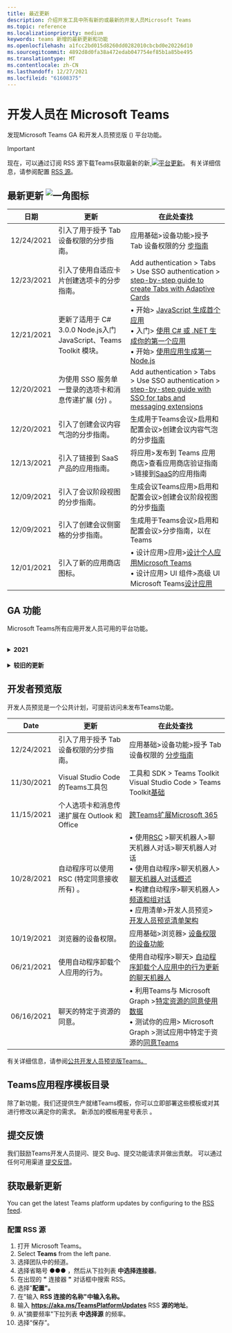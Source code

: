 ```yaml
---
title: 最近更新
description: 介绍开发工具中所有新的或最新的开发人员Microsoft Teams
ms.topic: reference
ms.localizationpriority: medium
keywords: teams 新增的最新更新和功能
ms.openlocfilehash: a1fcc2bd015d8260dd0282010cbcbd0e20226d10
ms.sourcegitcommit: 4892d8d0fa38a472edab047754ef85b1a85be495
ms.translationtype: MT
ms.contentlocale: zh-CN
ms.lasthandoff: 12/27/2021
ms.locfileid: "61608375"
---
```

# <a name="whats-new-for-developers-in-microsoft-teams"></a>开发人员在 Microsoft Teams

发现Microsoft Teams GA 和开发人员预览版 () 平台功能。

> [!IMPORTANT]
> 现在，可以通过订阅 RSS 源下载Teams获取最新的新[ ![ 平台更新](~/assets/images/RSSfeeds.png)](https://aka.ms/TeamsPlatformUpdates)。 有关详细信息，请参阅配置 [RSS 源](#get-latest-updates)。

## <a name="latest-updates-bullhorn-icon"></a>最新更新 ![一角图标](~/assets/images/bullhorn.png)

| 日期 | 更新 | 在此处查找  |
| --- | --- | --- |
|12/24/2021| 引入了用于授予 Tab 设备权限的分步指南。 | 应用基础>设备功能>授予 Tab 设备权限的分 [步指南](sbs-tab-device-permissions.yml) |
|12/23/2021| 引入了使用自适应卡片创建选项卡的分步指南。| Add authentication > Tabs > Use SSO authentication > [step-by-step guide to create Tabs with Adaptive Cards](sbs-tab-with-adaptive-cards.yml) |
| 12/21/2021 | 更新了适用于 C# 3.0.0 Node.js入门 JavaScript、Teams Toolkit 模块。 | • 开始> [JavaScript 生成首个应用](sbs-gs-javascript.yml) <br> • 入门> [使用 C# 或 .NET 生成你的第一个应用](sbs-gs-csharp.yml) <br> • 开始> [使用应用生成第一Node.js](sbs-gs-nodejs.yml) |
|12/20/2021| 为使用 SSO 服务单一登录的选项卡和消息传递扩展 (分) 。 | Add authentication > Tabs > Use SSO authentication > [step-by-step guide with SSO for tabs and messaging extensions](sbs-tabs-and-messaging-extensions-with-SSO.yml)|
| 12/20/2021| 引入了创建会议内容气泡的分步指南。 | 生成用于Teams会议>启用和配置会议>创建会议内容气泡的分步[指南](sbs-meeting-content-bubble.yml) |
|12/13/2021 | 引入了链接到 SaaS 产品的应用指南。 | 将应用>发布到 Teams 应用商店>查看应用商店验证指南>链接到[SaaS](concepts/deploy-and-publish/appsource/prepare/teams-store-validation-guidelines.md#apps-linked-to-saas-offer)的应用指南|
| 12/09/2021| 引入了会议阶段视图的分步指南。 | 生成会议Teams应用>启用和配置会议>创建会议阶段视图的分步[指南](sbs-meetings-stage-view.yml)|
| 12/09/2021| 引入了创建会议侧窗格的分步指南。 | 生成用于Teams会议>启用和配置会议>分步指南，以在 Teams [](sbs-meetings-sidepanel.yml)|
|12/01/2021 | 引入了新的应用商店图标。 | • 设计应用>应用>[设计个人应用Microsoft Teams](concepts/design/personal-apps.md)</br> • 设计应用> UI 组件>高级 UI Microsoft Teams[设计应用](concepts/design/design-teams-app-advanced-ui-components.md) |

## <a name="ga-features"></a>GA 功能

Microsoft Teams所有应用开发人员可用的平台功能。

<br>

<details>

<summary><b>2021</b></summary>

| **Date** | **更新** | **在此处查找** |
| -------- | --------- | ----------------|
|12/23/2021| 引入了使用自适应卡片创建选项卡的分步指南。| Add authentication > Tabs > Use SSO authentication > [step-by-step guide to create Tabs with Adaptive Cards](sbs-tab-with-adaptive-cards.yml) |
|12/21/2021 | 更新了适用于 C# 3.0.0 Node.js入门 JavaScript、Teams Toolkit 模块。 | • 开始> [JavaScript 生成首个应用](sbs-gs-javascript.yml) <br> • 入门> [使用 C# 或 .NET 生成你的第一个应用](sbs-gs-csharp.yml) <br> • 开始> [使用应用生成第一Node.js](sbs-gs-nodejs.yml) |
|12/20/2021| 为使用 SSO 服务单一登录的选项卡和消息传递扩展 (分) 。 | Add authentication > Tabs > Use SSO authentication > [step-by-step guide with SSO for tabs and messaging extensions](sbs-tabs-and-messaging-extensions-with-SSO.yml)|
|12/20/2021| 引入了创建会议内容气泡的分步指南。 | 生成用于Teams会议>启用和配置会议>创建会议内容气泡的分步[指南](sbs-meeting-content-bubble.yml) |
|12/09/2021| 引入了会议阶段视图的分步指南。 | 生成会议Teams应用>启用和配置会议>创建会议阶段视图的分步[指南](sbs-meetings-stage-view.yml)|
|12/13/2021 | 引入了链接到 SaaS 产品的应用指南。 | 将应用>发布到 Teams 应用商店>查看应用商店验证指南>链接到[SaaS](concepts/deploy-and-publish/appsource/prepare/teams-store-validation-guidelines.md#apps-linked-to-saas-offer)的应用指南|
|12/09/2021| 引入了创建会议侧窗格的分步指南。 | 生成用于Teams会议>启用和配置会议>分步指南，以在 Teams [](sbs-meetings-sidepanel.yml)|
|12/01/2021 | 引入了新的应用商店图标。 | • 设计应用>应用>[设计个人应用Microsoft Teams](concepts/design/personal-apps.md)</br> • 设计应用> UI 组件>高级 UI Microsoft Teams[设计应用](concepts/design/design-teams-app-advanced-ui-components.md) |
|11/24/2021| 引入了生成会议令牌的分步指南。 | 生成用于Teams会议>启用和配置会议>分[步](sbs-meeting-token-generator.yml)指南，以在 Teams|
|11/17/2021| 更新Microsoft Teams应用商店验证准则|[应用商店验证指南](~/concepts/deploy-and-publish/appsource/prepare/teams-store-validation-guidelines.md)|
|11/17/2021| 桌面用户和移动用户的静态和动态类型类型搜索。| • 生成卡片和任务模块>自适应卡片> [Typeahead 搜索生成卡片](task-modules-and-cards/cards/dynamic-search.md) </br> • 生成卡片和任务模块>生成>卡片>自适应卡片中的提前键入  [搜索概述](task-modules-and-cards/what-are-cards.md#type-ahead-search-in-adaptive-cards) </br> • 生成卡片和任务模块>卡片> [任务模块概述](task-modules-and-cards/cards-and-task-modules.md)|
|11/13/2021| 自动程序可以使用 RSC (特定同意接收所有) 。 | • 使用[RSC](~/bots/how-to/conversations/channel-messages-with-rsc.md) >聊天机器人>聊天机器人对话>聊天机器人对话>聊天机器人对话 </br> • 使用自动程序>聊天机器人> [聊天机器人对话概述](~/bots/how-to/conversations/conversation-basics.md) </br> • 构建自动程序>频道> [组对话聊天机器人对话](~/bots/how-to/conversations/channel-and-group-conversations.md) |
|10/28/2021| 通过可Teams SaaS 产品来盈利你的应用。| 将应用>发布到 Teams 应用商店>将 SaaS 产品与Teams[一起](~/concepts/deploy-and-publish/appsource/prepare/include-saas-offer.md) |
|10/25/2021| 更新了开发人员Microsoft Teams入门模块，该模块包含分步指南中的新结构和过程。| 入门>[你的第一个 Teams 应用入门](get-started/get-started-overview.md) |
|10/21/2021| 为选项卡 `registerOnFocused` 或个人应用添加 API。 | 生成选项卡>创建个人选项卡> [ `registerOnFocused` 添加选项卡或个人应用的 API](tabs/how-to/create-personal-tab.md#add-registeronfocused-api-for-tabs-or-personal-apps) |
|10/20/2021| 会议阶段现已在 GA 中提供。 | 生成用于Teams会议>[启用和配置会议Teams应用](apps-in-teams-meetings/enable-and-configure-your-app-for-teams-meetings.md) |
|10/20/2021| 会议详细信息 API 和实时Teams会议事件。 | 生成用于会议Teams应用>[创建会议Teams应用](~/apps-in-teams-meetings/API-references.md#meeting-details-api) |
|10/18/2021| 选项卡链接展开和阶段视图。 | 生成选项卡> [选项卡链接展开和阶段视图](tabs/tabs-link-unfurling.md) |
|10/08/2021| 设计自适应卡片的新最佳做法。 | 设计应用> UI 组件>为应用设计自适应[Teams卡片](task-modules-and-cards/cards/design-effective-cards.md) |
|10/05/2021| 隐藏Teams应用，直到管理员允许取消隐藏应用。| 设计应用>[在Teams批准前隐藏应用](concepts/design/enable-app-customization.md#hide-teams-app-until-admin-approves) |
|10/05/2021| 规划适用于移动Teams应用。 | App fundamentals > [Plan responsive tabs for Teams mobile](concepts/design/plan-responsive-tabs-for-teams-mobile.md) |
|10/04/2021| 新的开发人员门户Teams管理你的 Teams 应用。| Tools and SDK > [Developer Portal for Teams](concepts/build-and-test/teams-developer-portal.md) |
|09/21/2021|Teams自动AAD传入 Webhook 的用户提及中支持对象 ID 和 UPN。| • 生成卡片和任务模块>用户提及的> AAD对象 ID 和[UPN 生成卡片](task-modules-and-cards/what-are-cards.md#support-for-aad-object-id-and-upn-in-user-mention) </br> • 生成卡片和任务模块>生成卡片> [卡片- 概述](task-modules-and-cards/cards/cards-format.md#format-cards-with-markdown) |
|08/16/2021| 支持在自适应卡片 (v1.3 上验证所有功能) 和通用操作 (v1.4，用于自动程序发送的) 。 | • 自适应卡片>输入验证> [卡片](/adaptive-cards/authoring-cards/input-validation)</br> • 生成卡片和任务>生成>自适应卡片的通用操作>自适应卡片的通用操作 [v1.4](task-modules-and-cards/cards/universal-actions-for-adaptive-cards/overview.md) |
|08/30/2021| 自定义一起模式场景功能将参与者组合到单个虚拟场景，将其视频流放在预定席位中。| 在自定义一Teams场景>[会议生成应用](~/apps-in-teams-meetings/teams-together-mode.md) |
|08/25/2021| 引入了分步指南，以使用 SSO Teams单一登录 (自动) 。| 添加身份验证>自动>使用[SSO](sbs-bots-with-sso.yml)创建自动Teams的分步指南 |
|08/19/2021| 安装聊天机器人到对话线程时收到的安装更新事件。| 在安装更新>聊天机器人> [聊天机器人对话](bots/how-to/conversations/subscribe-to-conversation-events.md#installation-update-event) |
|08/12/2021|使用自适应卡片生成选项卡。| 生成选项卡> [自适应卡片生成选项卡](tabs/how-to/build-adaptive-card-tabs.md) |
|08/04/2021|选项卡将不再具有围绕其体验的边距。| 生成选项卡> [删除选项卡边距](resources/removing-tab-margins.md) |
|07/08/2021|Teams增加了对会议中应用的支持。 | 构建用于会议Teams应用扩展>[会议应用程序扩展性](apps-in-teams-meetings/meeting-app-extensibility.md) |
|06/28/2021|集成人员选取器功能。 | 与集成Teams >[人员选取器功能集成](concepts/device-capabilities/people-picker-capability.md) |  
|06/25/2021| 引入了发送主动邮件的分步指南。 | 构建自动>聊天机器人>自动程序>主动消息和发送主动邮件的分 [步指南](sbs-send-proactive.yml) |
|06/09/2021| 自适应卡片中具有 属性的图像的阶段 `allowExpand` 视图。| 生成卡片和任务模块>自适应卡片> [图像阶段视图生成卡片](task-modules-and-cards/cards/cards-format.md#stage-view-for-images-in-adaptive-cards) |
|05/31/2021| 对话选项卡。 | 生成选项卡> [开始和继续有关选项卡中内容的对话](~/tabs/how-to/conversational-tabs.md) |
|05/24/2021| 使用Teams更新了应用设计指南。 | 设计应用>[设计Teams应用](~/concepts/design/design-teams-app-overview.md) |
|05/13/2021| 添加了有关 mConnect 和 Skooler 的信息。| 与 Teams >.> Le[学习管理系统集成](resources/moodle-overview.md)|
|05/10/2021| 应用清单 v1.10 已发布。 | 应用清单> [清单架构](resources/schema/manifest-schema.md) |
|05/10/2021| 新的应用自定义功能。 | 设计应用> [组织自定义应用](concepts/design/enable-app-customization.md) |
|05/07/2021| 聊天中的音频和视频呼叫的深层链接。 | 与深度Teams >[集成](concepts/build-and-test/deep-links.md#deep-linking-to-an-audio-or-audio-video-call) |
|04/30/2021|有关如何将应用发布到应用商店Teams指南。 | • 发布到 Teams 应用商店>[将应用发布到](concepts/deploy-and-publish/appsource/publish.md)Teams 应用商店</br> • 发布到 Teams 应用商店> Teams[验证准则](concepts/deploy-and-publish/appsource/prepare/teams-store-validation-guidelines.md) |
|04/29/2021 | 对自适应卡片 v1.4 的通用操作的支持。 | 生成卡片和任务模块>自适应卡片>自适应卡片的通用操作> [自适应卡片的通用操作](task-modules-and-cards/cards/universal-actions-for-adaptive-cards/overview.md) |
|04/29/2021 | 用户特定视图。 | 生成卡片和任务模块>生成>用户特定视图的自适应卡片> [通用操作](task-modules-and-cards/cards/universal-actions-for-adaptive-cards/User-Specific-Views.md) |
|04/29/2021 | 顺序工作流。 | 生成卡片和任务模块>顺序工作流>自适应卡片的通用操作> [生成卡片](task-modules-and-cards/cards/universal-actions-for-adaptive-cards/Sequential-Workflows.md) |
|04/29/2021 | 最新卡片。 | 生成卡片和任务模块>自适应>卡片和最新卡片> [通用操作生成卡片](task-modules-and-cards/cards/universal-actions-for-adaptive-cards/Up-To-Date-Views.md) |
|04/08/2021| 应用自定义功能。| • 设计应用> [设计团队应用概述](concepts/design/enable-app-customization.md)</br> • 开发人员门户中的> [和 SDK](concepts/build-and-test/teams-developer-portal.md) </br> • 应用清单>公共开发人员预览版> [清单架构](resources/schema/manifest-schema-dev-preview.md) |
|03/18/2021| 注意：更新到 Bot Framework SDK 版本 4.10 或以上版本，因为我们已开始弃用 `TeamsInfo.getMembers` `TeamsInfo.GetMembersAsync` 和 的过程。 | 为团队> [聊天成员生成聊天机器人 API 更改](resources/team-chat-member-api-changes.md) |
|03/05/2021|默认安装范围和组功能。| 分配应用> [默认安装范围和组功能](concepts/deploy-and-publish/add-default-install-scope.md) |
|03/05/2021|对个人应用选项卡重新排序。 | 生成选项卡> [个人应用中的聊天选项卡重新排序](tabs/how-to/create-personal-tab.md#reorder-static-personal-tabs) |
|03/04/2021|自适应卡片中的信息屏蔽。| 生成卡片和任务模块>自适应卡片> [信息屏蔽](task-modules-and-cards/cards/cards-format.md#information-masking-in-adaptive-cards) |
|02/19/2021|添加了位置功能。 <br/> 位置功能信息将添加到设备功能概述、本机设备权限、集成媒体功能以及 QR 或条形码扫描仪功能文件中。| • 应用基础>设备功能> [概述](concepts/device-capabilities/device-capabilities-overview.md) </br> • 应用基础>请求> [权限的设备功能](concepts/device-capabilities/native-device-permissions.md) </br> • 应用基础>集成媒体> [的设备功能](concepts/device-capabilities/mobile-camera-image-permissions.md) </br> • 集成 QR >条形码扫描仪功能> [应用基础和设备功能](concepts/device-capabilities/qr-barcode-scanner-capability.md) </br> • 应用基础>集成位置> [的设备功能](concepts/device-capabilities/location-capability.md) |
|02/18/2021|添加了 QR 或条形码扫描仪功能。 <br/> QR 或条形码扫描仪功能信息已添加到设备功能概述、本机设备权限和集成媒体功能文件中。| • 应用基础>设备功能> [概述](concepts/device-capabilities/device-capabilities-overview.md) </br> • 应用基础>请求> [权限的设备功能](concepts/device-capabilities/native-device-permissions.md) </br> • 应用基础>集成媒体> [的设备功能](concepts/device-capabilities/mobile-camera-image-permissions.md) </br> • 集成 QR >条形码扫描仪功能> [应用基础和设备功能](concepts/device-capabilities/qr-barcode-scanner-capability.md) |
|02/09/2021|添加了设备功能概述。 <br/> 麦克风功能信息将添加到本机设备权限中，并集成媒体功能文件。|• 应用基础>设备功能> [概述](concepts/device-capabilities/device-capabilities-overview.md) </br> 应用基础> • 请求> [权限的设备功能](concepts/device-capabilities/native-device-permissions.md) </br> • 应用基础>集成媒体> [的设备功能](concepts/device-capabilities/mobile-camera-image-permissions.md)|

<br>

</details>

<br>

<details>
<summary><b>较旧的更新</b></summary>

<details>
  
<summary><b>2020</b></summary>

| **Date** | **更新** | **在此处查找** |
| -------- | --------- | ------------------ |
|11/30/2020|标识平台与选项卡Teams Toolkit Visual Studio Code集成。|[使用选项卡的身份验证和Teams Toolkit Visual Studio Code单一登录身份验证](toolkit/visual-studio-code-tab-sso.md)|
|11/16/2020|Teams更新到版本 1.8 的应用清单。|[参考：Microsoft Teams](resources/schema/manifest-schema.md)|
|11/10/2020|Teams自动程序设计指南。|[机器人设计指南](bots/design/bots.md)|
|09/30/2020|现在支持在移动设备上向机器人发送和接收文件。|[通过自动程序发送和接收文件](resources/bot-v3/bots-files.md)|
|09/22/2020|开发入门的新Teams信息。|[生成首个Teams应用概述](build-your-first-app/build-first-app-overview.md)|
|09/18/2020|支持会议Teams应用 (发布预览) 。|[创建用于会议Teams](apps-in-teams-meetings/create-apps-for-teams-meetings.md)[应用和应用Teams会议](apps-in-teams-meetings/teams-apps-in-meetings.md)|
|08/19/2020|使用 Microsoft Teams 导入Graph。|[使用 Microsoft Graph 将第三方平台消息导入 Teams](graph-api/import-messages/import-external-messages-to-teams.md)
|08/12/2020 |已移动到 GA 的传入 Webhook 中的自适应卡片支持。|[使用传入 webhook 发送自适应卡](~/webhooks-and-connectors/how-to/connectors-using.md#send-adaptive-cards-using-an-incoming-webhook) |
|08/10/2020|使用 Teams 开始构建Visual Studio Toolkit。|[使用 Microsoft Teams Toolkit 和 Visual Studio Code](toolkit/visual-studio-overview.md) |
|08/06/2020|支持选项卡 SSO 身份验证。|[开发 SSO Microsoft Teams选项卡](tabs/how-to/authentication/auth-aad-sso.md#develop-an-sso-microsoft-teams-tab) |
|07/27/2020 | Graph公共预览版中 (主动机器人) 。|[在 Microsoft Teams 中启用主动机器人安装和主动Graph](graph-api/proactive-bots-and-messages/graph-proactive-bots-and-messages.md)|
|07/22/2020 |移动设备功能更新。|[请求用户选项卡的设备Microsoft Teams权限](concepts/device-capabilities/native-device-permissions.md) |
|07/20/2020|Teams AppSource 提交的应用验证工具。|[Teams应用程序验证工具](concepts/deploy-and-publish/appsource/prepare/submission-checklist.md)
|07/15/2020|为虚拟助理创建Teams。|[虚拟助理Microsoft Teams](samples/virtual-assistant.md)|
|07/14/2020|显示本机加载指示器文档。|[显示本机加载指示器](tabs/how-to/create-tab-pages/content-page.md#show-a-native-loading-indicator)
|07/01/2020|使用 Teams 开始构建Visual Studio Code Toolkit。|[使用 Microsoft Teams Toolkit 和 Visual Studio Code](toolkit/visual-studio-code-overview.md) |
|07/01/2020|适用于 Web 和桌面客户端的选项卡 GA Teams单一登录。|[单Sign-On (SSO) ](tabs/how-to/authentication/auth-aad-sso.md)|
|06/05/2020| 清单架构已更新到版本 1.7。| [参考：Microsoft Teams](resources/schema/manifest-schema.md)|
|05/18/2020|将Power Virtual Agents与Teams。|[将Power Virtual Agents聊天机器人与Microsoft Teams](bots/how-to/add-power-virtual-agents-bot-to-teams.md)|
|04/01/2020|将 WFM 系统与 Shifts Connector for Teams。|[Microsoft Teams Shifts WFM 连接器](samples/shifts-wfm-connectors.md)
|03/24/2020 | 添加了对检索对话中单个成员的支持，并添加了对检索分页成员的额外支持。 | [为机器人获取 Teams 上下文](~/bots/how-to/get-teams-context.md) |

<br>

</details>

<br>

<details>
  
<summary><b>2019</b></summary>

| **日期** | **更新** | **在此处查找** |
| -------- | --------- | ------------------ |
| 12/26/2019 | 发送到自动程序的有效负载中的参数不再加密，从而允许您使用此值构造到这些消息 `replyToId` 的深层链接。 邮件有效负载包括参数 中的加密值 `legacy.replyToId` 。  |
| 11/05/2019 | 使用 JavaScript SDK Teams单一登录。 | [单一登录](tabs/how-to/authentication/auth-aad-sso.md) |
| 10/31/2019 | 更新了对话机器人和消息传递扩展文档以反映 4.6 Bot Framework SDK。 "资源"部分提供了 v3 SDK 文档。 | 所有机器人和消息传递扩展文档。 |
| 10/31/2019 | 新的文档结构和主要文章重构。 请通过创建问题报告任何死链接或 404 GitHub问题。 | 全部都一样！ |
| 09/13/2019 | 从基于操作的消息扩展安装请求自动程序。 | [使用消息传递扩展启动操作](resources/messaging-extension-v3/create-extensions.md#request-to-install-your-conversational-bot)
| 08/28/2019 | 支持选项卡和连接器中的私人频道。 | [获取选项卡的上下文](tabs/how-to/access-teams-context.md#retrieve-context-in-private-channels) |
| 06/20/2019 | 从外部网站将外部网站共享到外部Teams通道。 | [共享到Teams](~/share-to-teams.md) |
| 05/25/2019 | 使用来自任务模块的自动程序消息进行响应。 | [使用来自任务模块的自动程序消息进行响应](resources/messaging-extension-v3/create-extensions.md#respond-with-an-adaptive-card-message-sent-from-a-bot) |
| 05/25/2019 | 群聊中的聊天机器人。 | [在群聊或频道中与机器人交互](~/concepts/bots/bot-conversations/bots-conv-channel.md) |
| 05/20/2019 | 应用清单本地化。 | [应用本地化](~/publishing/apps-localization.md) |
| 05/20/2019 | 邮件操作。 | [邮件操作](resources/messaging-extension-v3/create-extensions.md#action-type-message-extensions) |
| 05/20/2019 | 链接取消 (自定义 URL 预览) 。 | [链接展开](messaging-extensions/how-to/link-unfurling.md)|
| 05/06/2019 | 适用于应用商店应用的应用程序认证计划。 | [应用程序认证](~/concepts/deploy-and-publish/appsource/post-publish/overview.md#complete-microsoft-365-certification) |
| 05/06/2019 | 应用模板现已可用。 | [应用模板](~/samples/app-templates.md) |
| 04/23/2019 | 基于操作的消息扩展现已可用。 | [基于操作的邮件扩展](~/concepts/messaging-extensions/create-extensions.md) |
| 02/18/2019 | 创建到私人聊天的深层链接。 | [到聊天的深层链接](concepts/build-and-test/deep-links.md#deep-linking-to-a-chat) |
| 01/23/2019 | 在选项卡上下文中显示 SKU 和 licenceType 信息。 | [选项卡上下文](~/concepts/tabs/tabs-context.md) |

<br>

</details>

<br>

<details>

<summary><b>2018</b></summary>

| **Date** | **更新** | **在此处查找** |
| -------- | --------- | ------------------ |
| 11/12/2018 | 群聊中的选项卡现在在 Teams 的Teams。 作为此工作的一部分，为清楚起见，选项卡部分已进行了重新修改。| [可配置的选项卡](~/concepts/tabs/tabs-configurable.md) |
| 11/11/2018 | Node JS 和 .NET/C# 入门已更新为使用 Teams 中的 App Studio，并且已添加一个新部分，以在 Azure 中托管基于 Node Teams 应用。 | [开始使用 Microsoft Teams 平台使用 C#/.NET](~/get-started/get-started-dotnet-app-studio.md)和 App Studio，开始在 Microsoft Teams 平台上使用[Node JS 和 App Studio，](~/get-started/get-started-nodejs-app-studio.md)在[Azure 中](~/get-started/get-started-nodejs-in-azure.md)托管节点 Teams 应用|
| 11/09/2018 | 现在，您可以创建指向用户之间的私人聊天的深层链接。 | [到聊天的深层链接](concepts/build-and-test/deep-links.md#deep-linking-to-a-chat) |
| 11/08/2018 | SharePoint 框架 1.7 附带了一项新功能，Microsoft Teams选项卡作为 SharePoint 框架 Web 部件。 | [选项卡在SharePoint](~/concepts/tabs/tabs-in-sharepoint.md) |
| 11/05/2018 | 任务 **模块功能** 已发布。 任务模块允许你从自动程序和选项卡在 Teams应用程序中创建模式弹出体验。 在弹出窗口中，可以运行自己的自定义 HTML/JavaScript 代码、显示基于小部件（如 YouTube 或 Microsoft Stream 视频）或 `<iframe>` 显示自适应 [卡片](/adaptive-cards/)。 | [任务模块概述](~/concepts/task-modules/task-modules-overview.md)， [选项卡中的任务模块](~/concepts/task-modules/task-modules-tabs.md)，  [机器人中的任务模块](~/concepts/task-modules/task-modules-bots.md) |
| 10/05/2018 | 卡片的格式设置信息已在桌面、iOS 和 Android 客户端中进行了更新和测试，Teams。 | [卡片](~/concepts/cards/cards.md)[、卡片格式](~/concepts/cards/cards-format.md) |
| 09/24/2018 | 适用于 Microsoft Graph 的呼叫和联机会议 API 已发布到 beta 版本，Teams现在可以使用语音和视频以多种方式与用户进行交互。 | [通话和联机会议](~/concepts/calls-and-meetings/registering-calling-bot.md)机器人、[实时媒体](~/concepts/calls-and-meetings/real-time-media-concepts.md)概念、注册呼叫[](~/concepts/calls-and-meetings/registering-calling-bot.md)机器人、[调试和](~/concepts/calls-and-meetings/debugging-local-testing-calling-meeting-bots.md)本地测试、应用程序托管的[媒体](~/concepts/calls-and-meetings/requirements-considerations-application-hosted-media-bots.md)、[处理传入呼叫通知](~/concepts/calls-and-meetings/call-notifications.md) |
| 09/11/2018 | 选项卡配置页面现在高度明显高。 | [选项卡设计](tabs/design/tabs.md) |
| 08/15/2018 | 自适应卡片现在受 Teams。|[自适应卡片操作Teams](task-modules-and-cards/cards/cards-reference.md#adaptive-card) |
| 08/10/2018 | 对 DevTools 的客户端支持。| [适用于桌面客户端Microsoft Teams DevTools](~/resources/dev-preview/developer-preview-tools.md)|
| 08/08/2018 | 邮件扩展现在支持多个命令。 | [composeExtensions.commands](~/resources/schema/manifest-schema.md#composeextensionscommands)|
| 08/07/2018 | 连接器现在支持内联配置。 为了清楚起见，连接器文档也进行了修订和扩展。| [连接器](~/concepts/connectors/connectors.md)|
| 08/06/2018 | 自动程序现在可以发送和接收文件。 | [通过自动程序发送和接收文件](~/bots/how-to/bots-filesv4.md)|
| 07/23/2018 | 有关应用重新认证的信息已添加到发布部分。 |[清单权限](resources/schema/manifest-schema.md#permissions)|
| 07/16/2018 | 为选项卡配置页分配了更多空间。 | [选项卡配置页高度明显高于](tabs/design/tabs.md)|
| 07/12/2018 | 有关来宾访问的信息。 | [Microsoft Teams 中的来宾访问](/microsoftteams/guest-access#guest-access-overview)|
| 06/07/2018 | 已添加Microsoft Teams租户应用程序目录的信息。 | [发布Microsoft Teams应用](~/publishing/apps-publish.md)|
| 05/29/2018 | 自适应卡片在 Teams。 | [用户中的自适应卡片Teams](task-modules-and-cards/cards/cards-reference.md) |
| 04/17/2018 | replyToID 已添加到 和 card `Invoke` 操作 `MessageBack` 的有效负载中。 如果需要更新卡片操作所来自的邮件，这尤其有用。 | [卡片操作](~/concepts/cards/cards-actions.md)|
| 04/12/2018 | 添加了本主题以跟踪对Teams接口和本文档集的更改。 | [新增功能](~/whats-new.md)|
| 04/10/2018 | 更改了身份验证 URL，以在路径中统一使用租户 ID。 | [选项卡身份验证、选项卡](~/concepts/authentication/auth-flow-tab.md)AAD[身份验证的身份验证流](~/concepts/authentication/auth-tab-AAD.md)|
| 04/06/2018 | 添加了有关使用命令框的设计准则。 |[命令框](~/resources/design/framework/command-box.md)|
| 04/02/2018 | 使用机器人为应用发送通知。 |[仅限通知的机器人](~/concepts/bots/bots-notification-only.md)|
| 03/27/2018 | 主动邮件的扩展文档。 |[开始对话](./concepts/bots/bot-conversations/bots-conv-proactive.md)|
| 03/15/2018 | 卡片的重构文档。 |[卡片](~/concepts/cards/cards.md)、[卡片操作](~/concepts/cards/cards-actions.md)[、卡片格式、](~/concepts/cards/cards-format.md)[卡片参考](~/concepts/cards/cards-reference.md)|
| 03/03/2018 | 添加了 App Studio Teams文档。 |[使用 App Studio Teams](~/get-started/get-started-app-studio.md)App Studio 快速开发[应用，使用 App Studio 中的控件库](~/get-started/app-studio-component-library.md)|
| 02/27/2018 | 添加了示例代码以演示 AsTeamsChannelAccounts () 方法。 |[获取机器人的背景资料](~/concepts/bots/bots-context.md)|
| 02/05/2018 | 添加了有关开始使用 C#。 |[开始在 Microsoft Teams 平台上使用 C#/.NET ](./get-started/get-started-dotnet-app-studio.md)|

<br>

</details>
</details>

## <a name="developer-preview"></a>开发者预览版

开发人员预览是一个公共计划，可提前访问未发布Teams功能。  

| **Date** | **更新** | **在此处查找** |
| -------- | --------- | ------------------ |
|12/24/2021| 引入了用于授予 Tab 设备权限的分步指南。 | 应用基础>设备功能>授予 Tab 设备权限的 [分步指南](sbs-tab-device-permissions.yml) |
|11/30/2021 | Visual Studio Code 的Teams工具包 | 工具和 SDK > Teams Toolkit Visual Studio Code > Teams Toolkit[基础](toolkit/teams-toolkit-fundamentals.md) |
|11/15/2021| 个人选项卡和消息传递扩展在 Outlook 和 Office | [跨Teams扩展Microsoft 365](~/m365-apps/overview.md) |
|10/28/2021|自动程序可以使用 RSC (特定同意接收所有) 。| • 使用[RSC](~/bots/how-to/conversations/channel-messages-with-rsc.md) >聊天机器人>聊天机器人对话>聊天机器人对话 </br> • 使用自动程序>聊天机器人> [聊天机器人对话概述](~/bots/how-to/conversations/conversation-basics.md) </br> • 构建自动程序>聊天机器人> [频道和组对话](~/bots/how-to/conversations/channel-and-group-conversations.md) </br> • 应用清单>开发人员预览> [开发人员预览清单架构](~/resources/schema/manifest-schema-dev-preview.md) |
|10/19/2021|浏览器的设备权限。| 应用基础>浏览器> [设备权限的设备功能](concepts/device-capabilities/browser-device-permissions.md) |
|06/21/2021|使用自动程序卸载个人应用的行为。| 使用自动程序>聊天> [自动程序卸载个人应用中的行为更新的聊天机器人](bots/how-to/conversations/subscribe-to-conversation-events.md#uninstall-behavior-for-personal-app-with-bot)|
|06/16/2021| 聊天的特定于资源的同意。| • 利用Teams与 Microsoft Graph >[特定资源的同意使用数据](graph-api/rsc/resource-specific-consent.md) </br> • 测试你的应用> Microsoft Graph >测试应用中特定于资源的[同意Teams](graph-api/rsc/test-resource-specific-consent.md)|

有关详细信息，请参阅[公共开发人员预览版Teams。](~/resources/dev-preview/developer-preview-intro.md)

## <a name="teams-app-template-catalog"></a>Teams应用程序模板目录

除了新功能，我们还提供生产就绪Teams[](samples/app-templates.md)模板，你可以立即部署这些模板或对其进行修改以满足你的需求。 新添加的模板用星号表示 。

## <a name="submit-your-feedback"></a>提交反馈

我们鼓励Teams开发人员提问、提交 Bug、提交功能请求并做出贡献。 可以通过任何可用渠道 [提交反馈](feedback.md)。

## <a name="get-latest-updates"></a>获取最新更新

You can get the latest Teams platform updates by configuring to the [RSS feed](https://aka.ms/TeamsPlatformUpdates).

### <a name="to-configure-rss-feed"></a>配置 RSS 源

1. 打开 Microsoft Teams。
1. Select **Teams** from the left pane.
1. 选择团队中的频道。
1. 选择省略号 &#x25CF;&#x25CF;&#x25CF; ，然后从下拉列表 **中选择连接器**。
1. 在出现的 **"** 连接器 **"** 对话框中搜索 RSS。
1. 选择"**配置"。**
1. 在"输入 **RSS 连接的名称"中输入名称。**
1. 输入 **<https://aka.ms/TeamsPlatformUpdates>** RSS **源的地址**。
1. 从"摘要频率"下拉列表 **中选择源** 的频率。
1. 选择“保存”。
